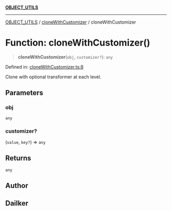 [**OBJECT_UTILS**](../../README.md)

***

[OBJECT_UTILS](../../README.md) / [cloneWithCustomizer](../README.md) / cloneWithCustomizer

# Function: cloneWithCustomizer()

> **cloneWithCustomizer**(`obj`, `customizer?`): `any`

Defined in: [cloneWithCustomizer.ts:8](https://github.com/dailker/everyutil/blob/9b590f3b464c4883aa51a0e840c616072d918dc8/src/object/cloneWithCustomizer.ts#L8)

Clone with optional transformer at each level.

## Parameters

### obj

`any`

### customizer?

(`value`, `key?`) => `any`

## Returns

`any`

## Author

## Dailker
